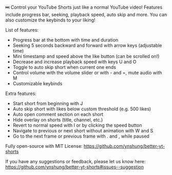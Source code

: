 ⏭️ Control your YouTube Shorts just like a normal YouTube video! Features include progress bar, seeking, playback speed, auto skip and more. You can also customize the keybinds to your liking!

List of features:
- Progress bar at the bottom with time and duration
- Seeking 5 seconds backward and forward with arrow keys (adjustable time)
- Mini timestamp and speed above the like button (can be scrolled on!)
- Decrease and increase playback speed with keys U and O
- Toggle to auto skip short when current one ends
- Control volume with the volume slider or with - and =, mute audio with M
- Customizable keybinds

Extra features:
- Start short from beginning with J
- Auto skip short with likes below custom threshold (e.g. 500 likes)
- Auto open comment section on each short
- Hide overlay on shorts (title, channel, etc.)
- Revert to normal speed with I or by clicking the speed button
- Navigate to previous or next short without animation with W and S
- Go to the next frame or previous frame with . and , while paused

Fully open-source with MIT License: https://github.com/ynshung/better-yt-shorts

If you have any suggestions or feedback, please let us know here: https://github.com/ynshung/better-yt-shorts#issues--suggestion
